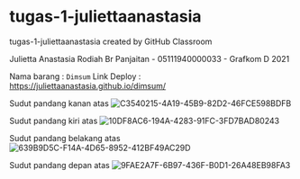 # tugas-1-juliettaanastasia
tugas-1-juliettaanastasia created by GitHub Classroom

Julietta Anastasia Rodiah Br Panjaitan - 05111940000033 - Grafkom D 2021

Nama barang : ```Dimsum```
Link Deploy : https://juliettaanastasia.github.io/dimsum/

Sudut pandang kanan atas
![C3540215-4A19-45B9-82D2-46FCE598BDFB](https://user-images.githubusercontent.com/74484044/134143536-c6bb4914-d1fc-42d8-ad51-2bc3b11d449c.jpg)

Sudut pandang kiri atas
![10DF8AC6-194A-4283-91FC-3FD7BAD80243](https://user-images.githubusercontent.com/74484044/134143742-591a7e9e-5d57-497c-84ba-72656e5e01b0.jpg)

Sudut pandang belakang atas
![639B9D5C-F14A-4D65-8952-412BF49AC29D](https://user-images.githubusercontent.com/74484044/134143396-801c4828-271f-4f29-ac0d-4f9900591cc6.jpg)

Sudut pandang depan atas
![9FAE2A7F-6B97-436F-B0D1-26A48EB98FA3](https://user-images.githubusercontent.com/74484044/134143091-7bca55c5-ea86-4d4a-8b1e-487e16788fd5.jpg)
